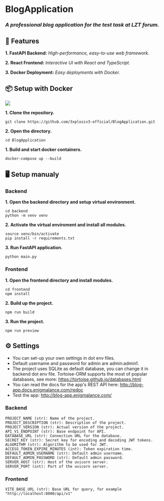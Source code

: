 # **BlogApplication**

### *A professional blog application for the test task at LZT forum.*


## 🚀 Features

**1. FastAPI Backend:** *High-performance, easy-to-use web framework.*

**2. React Frontend:** *Interactive UI with React and TypeScript.*

**3. Docker Deployment:** *Easy deployments with Docker.*

## 📦 Setup with Docker
![](https://1000logos.net/wp-content/uploads/2021/11/Docker-Logo-2013.png)

**1. Clone the repository.**

```
git clone https://github.com/3xplosiv3-official/BlogApplication.git
```

**2. Open the directory.**

```
cd BlogApplication
```

**1. Build and start docker containers.**

```
docker-compose up --build
```


## 🖥 Setup manualy

### Backend

**1. Open the backend directory and setup virtual environment.**

```
cd backend
python -m venv venv
```

**2. Activate the virtual enviroment and install all modules.**

```
source venv/bin/activate
pip install -r requirements.txt
```

**3. Run FastAPI application.**

```
python main.py
```

### Frontend

**1. Open the frontend directory and install modules.**

```
cd frontend
npm install
```

**2. Build up the project.**

```
npm run build
```

**3. Run the project.**

```
npm run preview
```


## ⚙️ Settings

* You can set-up your own settings in dot env files.
* Default username and password for admin are admin:admin1.
* The project uses SQLite as default database, you can change it in backend dot env file. Tortoise-ORM supports the most of popular databases, see more: https://tortoise.github.io/databases.html 
* You can read the docs for the app's REST API here: http://blog-app.docs.enigmalance.com/redoc
* Test the app: http://blog-app.enigmalance.com/

### Backend

```
PROJECT_NAME (str): Name of the project.
PROJECT_DESCRIPTION (str): Description of the project.
PROJECT_VERSION (str): Actual version of the project.
API_V1_ENDPOINT (str): Base endpoint for API.
DATABASE_URL (str): Connection URL for the database.
SECRET_KEY (str): Secret key for encoding and decoding JWT tokens.
ALGORITHM (str): Algorithm to be used for JWT.
ACCESS_TOKEN_EXPIRE_MINUTES (int): Token expiration time.
DEFAULT_ADMIN_USERNAME (str): Default admin username.
DEFAULT_ADMIN_PASSWORD (str): Default admin password.
SERVER_HOST (str): Host of the uvicorn server.
SERVER_PORT (int): Port of the uvicorn server.
```

### Frontend

```
VITE_BASE_URL (str): Base URL for query, for example "http://localhost:8000/api/v1"
```